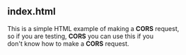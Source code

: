 ## index.html

This is a simple HTML example of making a **CORS** request,<br />
so if you are testing, **CORS** you can use this if you<br />
don't know how to make a **CORS** request.
